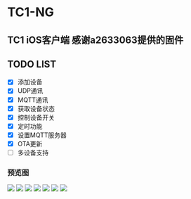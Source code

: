 # TC1-NG
## TC1 iOS客户端 感谢a2633063提供的固件


## TODO LIST
- [x] 添加设备
- [x] UDP通讯
- [x] MQTT通讯
- [x] 获取设备状态
- [x] 控制设备开关
- [x] 定时功能
- [x] 设置MQTT服务器
- [x] OTA更新
- [ ] 多设备支持

### 预览图
![](https://github.com/HuaZao/TC1-NG/blob/master/ScreenShot1.png)
![](https://github.com/HuaZao/TC1-NG/blob/master/ScreenShot8.png)
![](https://github.com/HuaZao/TC1-NG/blob/master/ScreenShot2.png)
![](https://github.com/HuaZao/TC1-NG/blob/master/ScreenShot3.png)
![](https://github.com/HuaZao/TC1-NG/blob/master/ScreenShot4.png)
![](https://github.com/HuaZao/TC1-NG/blob/master/ScreenShot5.png)
![](https://github.com/HuaZao/TC1-NG/blob/master/ScreenShot6.png)
